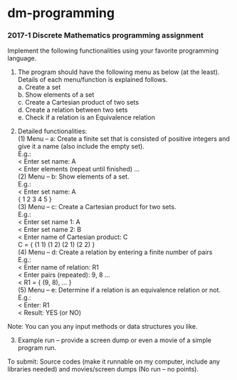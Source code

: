 # dm-programming
### 2017-1 Discrete Mathematics programming assignment  

Implement the following functionalities using your favorite programming language.  
 
1. The program should have the following menu as below (at the least).  Details of each menu/function is explained follows.  
 a. Create a set  
 b. Show elements of a set  
 c. Create a Cartesian product of two sets  
 d. Create a relation between two sets  
 e. Check if a relation is an Equivalence relation  
 
2. Detailed functionalities:  
(1) Menu – a: Create a finite set that is consisted of positive integers and give it a name (also include the empty set).  
E.g.:  
< Enter set name: A  
< Enter elements (repeat until finished)  …  
(2) Menu – b: Show elements of a set.  
E.g.:  
 < Enter set name: A  
 { 1 2 3 4 5 }  
(3) Menu – c: Create a Cartesian product for two sets.  
E.g.:  
 < Enter set name 1: A  
 < Enter set name 2: B  
 < Enter name of Cartesian product: C  
C = { (1 1) (1 2) (2 1) (2 2) }  
(4) Menu – d: Create a relation by entering a finite number of pairs  
E.g.:  
 < Enter name of relation: R1  
 < Enter pairs (repeated): 9, 8 …  
 < R1 = { (9, 8), … }  
(5) Menu – e: Determine if a relation is an equivalence relation or not.  
E.g.:  
< Enter: R1  
< Result: YES (or NO) 
 
Note: You can you any input methods or data structures you like.
 
3. Example run – provide a screen dump or even a movie of a simple program run.  
 
To submit: Source codes (make it runnable on my computer, include any libraries needed) and movies/screen dumps (No run – no points).
